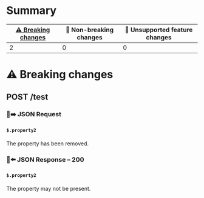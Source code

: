 # Summary

| [⚠️ Breaking changes](#breaking-changes) | 🙆 Non-breaking changes | 🤷 Unsupported feature changes |
|------------------------------------------|------------------------|-------------------------------|
| 2                                        | 0                      | 0                             |

# <span id="breaking-changes"></span>⚠️ Breaking changes

## **POST** /test

### 📱➡️ JSON Request

#### `$.property2`

The property has been removed.

### 📱⬅️ JSON Response – 200

#### `$.property2`

The property may not be present.
